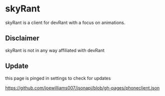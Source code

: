# skyRant
skyRant is a client for devRant with a focus on animations.

## Disclaimer
skyRant is not in any way affiliated with devRant

## Update
this page is pinged in settings to check for updates

https://github.com/joewilliams007/jsonapi/blob/gh-pages/phoneclient.json
